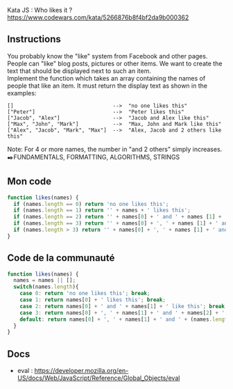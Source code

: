 Kata JS : Who likes it ? https://www.codewars.com/kata/5266876b8f4bf2da9b000362

## Instructions
You probably know the "like" system from Facebook and other pages. People can "like" blog posts, pictures or other items. We want to create the text that should be displayed next to such an item.  
Implement the function which takes an array containing the names of people that like an item. It must return the display text as shown in the examples:
```
[]                                -->  "no one likes this"
["Peter"]                         -->  "Peter likes this"
["Jacob", "Alex"]                 -->  "Jacob and Alex like this"
["Max", "John", "Mark"]           -->  "Max, John and Mark like this"
["Alex", "Jacob", "Mark", "Max"]  -->  "Alex, Jacob and 2 others like this"
```
Note: For 4 or more names, the number in "and 2 others" simply increases.  
✒️FUNDAMENTALS, FORMATTING, ALGORITHMS, STRINGS

## Mon code
```js
function likes(names) {
  if (names.length == 0) return 'no one likes this';
  if (names.length == 1) return '' + names + ' likes this';
  if (names.length == 2) return '' + names[0] + ' and ' + names [1] + ' like this';
  if (names.length == 3) return '' + names[0] + ', ' + names [1] + ' and ' + names [2] + ' like this';
  if (names.length > 3) return '' + names[0] + ', ' + names [1] + ' and ' + eval(names.length - 2) + ' others like this';
}
```

## Code de la communauté
```js
function likes(names) {
  names = names || [];
  switch(names.length){
    case 0: return 'no one likes this'; break;
    case 1: return names[0] + ' likes this'; break;
    case 2: return names[0] + ' and ' + names[1] + ' like this'; break;
    case 3: return names[0] + ', ' + names[1] + ' and ' + names[2] + ' like this'; break;
    default: return names[0] + ', ' + names[1] + ' and ' + (names.length - 2) + ' others like this';
  }
}
```

## Docs
- eval : https://developer.mozilla.org/en-US/docs/Web/JavaScript/Reference/Global_Objects/eval
